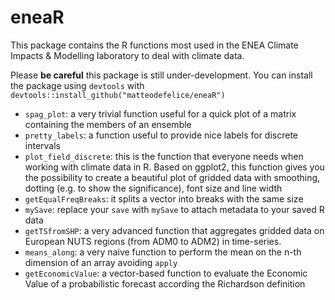 # eneaR
This package contains the R functions most used in the ENEA Climate Impacts & Modelling laboratory to deal with climate data. 

Please **be careful** this package is still under-development. 
You can install the package using `devtools` with `devtools::install_github("matteodefelice/eneaR")`

- `spag_plot`: a very trivial function useful for a quick plot of a matrix containing the members of an ensemble
- `pretty_labels`: a function useful to provide nice labels for discrete intervals
- `plot_field_discrete`: this is the function that everyone needs when working with climate data in R. Based on ggplot2, this function gives you the possibility to create a beautiful plot of gridded data with smoothing, dotting (e.g. to show the significance), font size and line width
- `getEqualFreqBreaks`: it splits a vector into breaks with the same size
- `mySave`: replace your `save` with `mySave` to attach metadata to your saved R data
- `getTSfromSHP`: a very advanced function that aggregates gridded data on European NUTS regions (from ADM0 to ADM2) in time-series. 
- `means_along`: a very naive function to perform the mean on the n-th dimension of an array avoiding `apply`
- `getEconomicValue`: a vector-based function to evaluate the Economic Value of a probabilistic forecast according the Richardson definition

